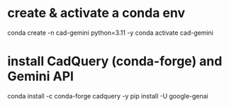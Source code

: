 # create & activate a conda env
conda create -n cad-gemini python=3.11 -y
conda activate cad-gemini

# install CadQuery (conda-forge) and Gemini API
conda install -c conda-forge cadquery -y
pip install -U google-genai